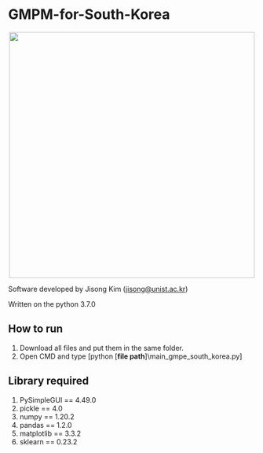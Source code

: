 # GMPM-for-South-Korea
<p align="center">
<img width="500" src="https://user-images.githubusercontent.com/54570998/141221655-b0d56a80-bb9a-4f14-98b8-0440563cd104.png">
</p>

Software developed by Jisong Kim (jisong@unist.ac.kr)

Written on the python 3.7.0

## How to run
1. Download all files and put them in the same folder.
2. Open CMD and type [python [**file path**]\main_gmpe_south_korea.py]

## Library required
1. PySimpleGUI == 4.49.0
2. pickle == 4.0
3. numpy == 1.20.2
4. pandas == 1.2.0
5. matplotlib == 3.3.2
6. sklearn == 0.23.2

